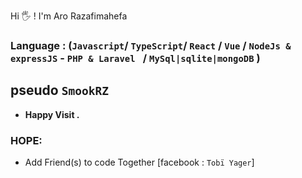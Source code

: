 Hi &#128400; ! I'm Aro Razafimahefa 
### Language  : (`Javascript`/ `TypeScript`/ `React` / `Vue` / `NodeJs & expressJS` - `PHP & Laravel ` / `MySql|sqlite|mongoDB` )
## pseudo `SmookRZ`
* <strong> Happy Visit . </strong>
### HOPE:
* Add Friend(s) to code Together [facebook : `Tobï Yager`]
